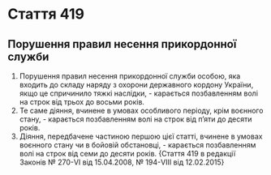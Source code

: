Cтаття 419
====
Порушення правил несення прикордонної служби
----
1. Порушення правил несення прикордонної служби особою, яка входить до складу наряду з охорони державного кордону України, якщо це спричинило тяжкі наслідки, -
карається позбавленням волі на строк від трьох до восьми років.
2. Те саме діяння, вчинене в умовах особливого періоду, крім воєнного стану, -
карається позбавленням волі на строк від п’яти до десяти років.
3. Діяння, передбачене частиною першою цієї статті, вчинене в умовах воєнного стану чи в бойовій обстановці, -
карається позбавленням волі на строк від семи до десяти років.
{Стаття 419 в редакції Законів № 270-VI від 15.04.2008, № 194-VIII від 12.02.2015}
